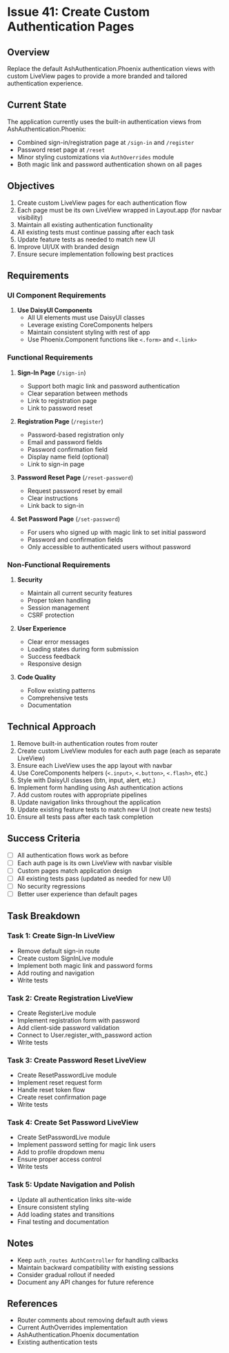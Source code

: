 # Issue 41: Create Custom Authentication Pages

## Overview

Replace the default AshAuthentication.Phoenix authentication views with custom LiveView pages to provide a more branded and tailored authentication experience.

## Current State

The application currently uses the built-in authentication views from AshAuthentication.Phoenix:
- Combined sign-in/registration page at `/sign-in` and `/register`
- Password reset page at `/reset`
- Minor styling customizations via `AuthOverrides` module
- Both magic link and password authentication shown on all pages

## Objectives

1. Create custom LiveView pages for each authentication flow
2. Each page must be its own LiveView wrapped in Layout.app (for navbar visibility)
3. Maintain all existing authentication functionality
4. All existing tests must continue passing after each task
5. Update feature tests as needed to match new UI
6. Improve UI/UX with branded design
7. Ensure secure implementation following best practices

## Requirements

### UI Component Requirements

1. **Use DaisyUI Components**
   - All UI elements must use DaisyUI classes
   - Leverage existing CoreComponents helpers
   - Maintain consistent styling with rest of app
   - Use Phoenix.Component functions like `<.form>` and `<.link>`

### Functional Requirements

1. **Sign-In Page** (`/sign-in`)
   - Support both magic link and password authentication
   - Clear separation between methods
   - Link to registration page
   - Link to password reset

2. **Registration Page** (`/register`)
   - Password-based registration only
   - Email and password fields
   - Password confirmation field
   - Display name field (optional)
   - Link to sign-in page

3. **Password Reset Page** (`/reset-password`)
   - Request password reset by email
   - Clear instructions
   - Link back to sign-in

4. **Set Password Page** (`/set-password`)
   - For users who signed up with magic link to set initial password
   - Password and confirmation fields
   - Only accessible to authenticated users without password

### Non-Functional Requirements

1. **Security**
   - Maintain all current security features
   - Proper token handling
   - Session management
   - CSRF protection

2. **User Experience**
   - Clear error messages
   - Loading states during form submission
   - Success feedback
   - Responsive design

3. **Code Quality**
   - Follow existing patterns
   - Comprehensive tests
   - Documentation

## Technical Approach

1. Remove built-in authentication routes from router
2. Create custom LiveView modules for each auth page (each as separate LiveView)
3. Ensure each LiveView uses the app layout with navbar
4. Use CoreComponents helpers (`<.input>`, `<.button>`, `<.flash>`, etc.)
5. Style with DaisyUI classes (btn, input, alert, etc.)
6. Implement form handling using Ash authentication actions
7. Add custom routes with appropriate pipelines
8. Update navigation links throughout the application
9. Update existing feature tests to match new UI (not create new tests)
10. Ensure all tests pass after each task completion

## Success Criteria

- [ ] All authentication flows work as before
- [ ] Each auth page is its own LiveView with navbar visible
- [ ] Custom pages match application design
- [ ] All existing tests pass (updated as needed for new UI)
- [ ] No security regressions
- [ ] Better user experience than default pages

## Task Breakdown

### Task 1: Create Sign-In LiveView
- Remove default sign-in route
- Create custom SignInLive module
- Implement both magic link and password forms
- Add routing and navigation
- Write tests

### Task 2: Create Registration LiveView
- Create RegisterLive module
- Implement registration form with password
- Add client-side password validation
- Connect to User.register_with_password action
- Write tests

### Task 3: Create Password Reset LiveView
- Create ResetPasswordLive module
- Implement reset request form
- Handle reset token flow
- Create reset confirmation page
- Write tests

### Task 4: Create Set Password LiveView
- Create SetPasswordLive module
- Implement password setting for magic link users
- Add to profile dropdown menu
- Ensure proper access control
- Write tests

### Task 5: Update Navigation and Polish
- Update all authentication links site-wide
- Ensure consistent styling
- Add loading states and transitions
- Final testing and documentation

## Notes

- Keep `auth_routes AuthController` for handling callbacks
- Maintain backward compatibility with existing sessions
- Consider gradual rollout if needed
- Document any API changes for future reference

## References

- Router comments about removing default auth views
- Current AuthOverrides implementation
- AshAuthentication.Phoenix documentation
- Existing authentication tests